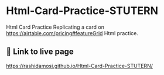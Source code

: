 # Html-Card-Practice-STUTERN
Html Card Practice
Replicating a card on https://airtable.com/pricing#featureGrid Html practice.

## 🔗 Link to live page
https://rashidamosi.github.io/Html-Card-Practice-STUTERN/